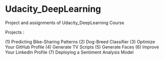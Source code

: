 # Udacity_DeepLearning
Project and assignments of Udacity_DeepLearning Course

Projects :

  (1) Predicting Bike-Sharing Patterns
  (2) Dog-Breed Classifier
  (3) Optimize Your GitHub Profile
  (4) Generate TV Scripts
  (5) Generate Faces
  (6) Improve Your LinkedIn Profile
  (7) Deploying a Sentiment Analysis Model
